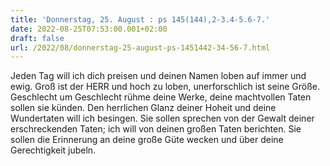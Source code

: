 ```yaml
---
title: 'Donnerstag, 25. August : ps 145(144),2-3.4-5.6-7.'
date: 2022-08-25T07:53:00.001+02:00
draft: false
url: /2022/08/donnerstag-25-august-ps-1451442-34-56-7.html
---
```


Jeden Tag will ich dich preisen und deinen Namen loben auf immer und ewig. Groß ist der HERR und hoch zu loben, unerforschlich ist seine Größe. Geschlecht um Geschlecht rühme deine Werke, deine machtvollen Taten sollen sie künden. Den herrlichen Glanz deiner Hoheit und deine Wundertaten will ich besingen. Sie sollen sprechen von der Gewalt deiner erschreckenden Taten; ich will von deinen großen Taten berichten. Sie sollen die Erinnerung an deine große Güte wecken und über deine Gerechtigkeit jubeln.